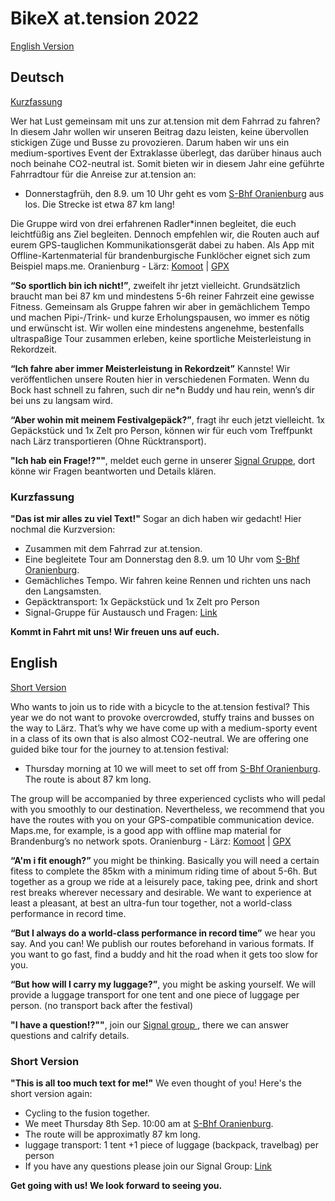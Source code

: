 # BikeX at.tension 2022

[English Version](#English)

## Deutsch
[Kurzfassung](#Kurzfassung)

Wer hat Lust gemeinsam mit uns zur at.tension mit dem Fahrrad zu fahren? 
In diesem Jahr wollen wir unseren Beitrag dazu leisten, keine übervollen stickigen Züge und Busse zu provozieren.
Darum haben wir uns ein medium-sportives Event der Extraklasse überlegt, das darüber hinaus auch noch beinahe CO2-neutral ist. Somit bieten wir in diesem Jahr eine geführte Fahrradtour für die Anreise zur at.tension an:

- Donnerstagfrüh, den 8.9. um 10 Uhr geht es vom [S-Bhf Oranienburg](https://www.openstreetmap.org/?mlat=52.75439&mlon=13.24829#map=19/52.75436/13.24828) aus los. Die Strecke ist etwa 87 km lang!

Die Gruppe wird von drei erfahrenen Radler*innen begleitet, die euch leichtfüßig ans Ziel begleiten. Dennoch empfehlen wir, die Routen auch auf eurem GPS-tauglichen Kommunikationsgerät dabei zu haben. Als App mit Offline-Kartenmaterial für brandenburgische Funklöcher eignet sich zum Beispiel maps.me.
Oranienburg - Lärz: [Komoot](https://www.komoot.de/tour/884038344) | [GPX](assets/routes/Oranienburg-Fusion.gpx)

**“So sportlich bin ich nicht!”**, zweifelt ihr jetzt vielleicht. Grundsätzlich braucht man bei 87 km und mindestens 5-6h reiner Fahrzeit eine gewisse Fitness. Gemeinsam als Gruppe fahren wir aber in gemächlichem Tempo und machen Pipi-/Trink- und kurze Erholungspausen, wo immer es nötig und erwünscht ist. Wir wollen eine mindestens angenehme, bestenfalls ultraspaßige Tour zusammen erleben, keine sportliche Meisterleistung in Rekordzeit.

**“Ich fahre aber immer Meisterleistung in Rekordzeit”** Kannste! Wir veröffentlichen unsere Routen hier in verschiedenen Formaten. Wenn du Bock hast schnell zu fahren, such dir ne*n Buddy und hau rein, wenn’s dir bei uns zu langsam wird.

**“Aber wohin mit meinem Festivalgepäck?”**, fragt ihr euch jetzt vielleicht. 1x Gepäckstück und 1x Zelt pro Person, können wir für euch vom Treffpunkt nach Lärz transportieren (Ohne Rücktransport).

**"Ich hab ein Frage!?""**, meldet euch gerne in unserer [Signal Gruppe](https://signal.group/#CjQKIBZA6KfRypx3fSLy_MQDqP6DKs-QUIPDBqLpyPGAjHUUEhCXiki7sZuA_7gPZnMHGnd6), dort könne wir Fragen beantworten und Details klären.

### <a name="Kurzfassung"></a> Kurzfassung
**"Das ist mir alles zu viel Text!"** Sogar an dich haben wir gedacht! Hier nochmal die Kurzversion:
- Zusammen mit dem Fahrrad zur at.tension.
- Eine begleitete Tour am Donnerstag den 8.9. um 10 Uhr vom [S-Bhf Oranienburg](https://www.openstreetmap.org/?mlat=52.75439&mlon=13.24829#map=19/52.75436/13.24828).
- Gemächliches Tempo. Wir fahren keine Rennen und richten uns nach den Langsamsten.
- Gepäcktransport: 1x Gepäckstück und 1x Zelt pro Person
- Signal-Gruppe für Austausch und Fragen: [Link](https://signal.group/#CjQKIBZA6KfRypx3fSLy_MQDqP6DKs-QUIPDBqLpyPGAjHUUEhCXiki7sZuA_7gPZnMHGnd6)

**Kommt in Fahrt mit uns! Wir freuen uns auf euch.**


## <a name="English"></a> English
[Short Version](#short)

Who wants to join us to ride with a bicycle to the at.tension festival?
This year we do not want to provoke overcrowded, stuffy trains and busses on the way to Lärz.
That’s why we have come up with a medium-sporty event in a class of its own that is also almost CO2-neutral. We are offering one guided bike tour for the journey to at.tension festival:

- Thursday morning at 10 we will meet to set off from [S-Bhf Oranienburg](https://www.openstreetmap.org/?mlat=52.75439&mlon=13.24829#map=19/52.75436/13.24828). The route is about 87 km long.

The group will be accompanied by three experienced cyclists who will pedal with you smoothly to our destination. Nevertheless, we recommend that you have the routes with you on your GPS-compatible communication device. Maps.me, for example, is a good app with offline map material for Brandenburg’s no network spots.
Oranienburg - Lärz: [Komoot](https://www.komoot.de/tour/884038344) | [GPX](assets/routes/Oranienburg-Fusion.gpx)

**“A'm i fit enough?”** you might be thinking. Basically you will need a certain fitess to complete the 85km with a minimum riding time of about 5-6h. But together as a group we ride at a leisurely pace, taking pee, drink and short rest breaks wherever necessary and desirable. We want to experience at least a pleasant, at best an ultra-fun tour together, not a world-class performance in record time.

**“But I always do a world-class performance in record time”** we hear you say. And you can! We publish our routes beforehand in various formats. If you want to go fast, find a buddy and hit the road when it gets too slow for you.

**“But how will I carry my luggage?”**, you might be asking yourself. We will provide a luggage transport for one tent and one piece of luggage per person. (no transport back after the festival)

**"I have a question!?""**, join our [Signal group ](https://signal.group/#CjQKIBZA6KfRypx3fSLy_MQDqP6DKs-QUIPDBqLpyPGAjHUUEhCXiki7sZuA_7gPZnMHGnd6), there we can answer questions and calrify details.

### <a name="short"></a> Short Version
**"This is all too much text for me!"** We even thought of you! Here's the short version again:
- Cycling to the fusion together.
- We meet Thursday 8th Sep. 10:00 am at [S-Bhf Oranienburg](https://www.openstreetmap.org/?mlat=52.75439&mlon=13.24829#map=19/52.75436/13.24828).
- The route will be approximatly 87 km long.
- luggage transport: 1 tent +1 piece of luggage (backpack, travelbag) per person
- If you have any questions please join our Signal Group: [Link](https://signal.group/#CjQKIBZA6KfRypx3fSLy_MQDqP6DKs-QUIPDBqLpyPGAjHUUEhCXiki7sZuA_7gPZnMHGnd6)


**Get going with us! We look forward to seeing you.**
